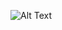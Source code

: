 ![Alt Text](https://github.com/alvaroaguirre/NonLinearDynamics/blob/master/ChaoticArt/lorenz_bw.gif)
